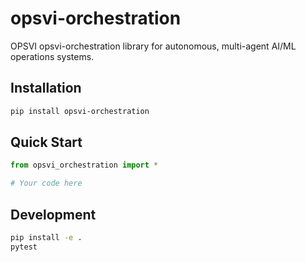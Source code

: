 # opsvi-orchestration

OPSVI opsvi-orchestration library for autonomous, multi-agent AI/ML operations systems.

## Installation

```bash
pip install opsvi-orchestration
```

## Quick Start

```python
from opsvi_orchestration import *

# Your code here
```

## Development

```bash
pip install -e .
pytest
```
